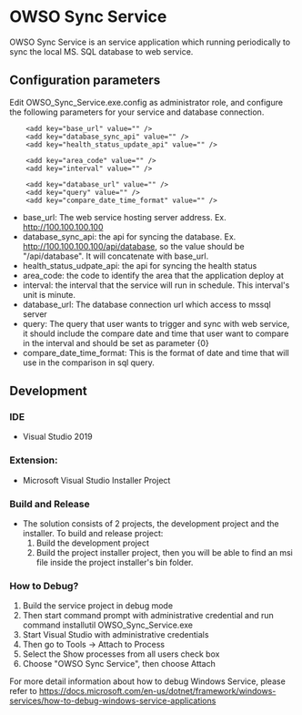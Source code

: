 
# OWSO Sync Service
OWSO Sync Service is an service application which running periodically to sync the local MS. SQL database to web service.

## Configuration parameters
Edit OWSO_Sync_Service.exe.config as administrator role, and configure the following parameters for your service and database connection.

        <add key="base_url" value="" />
        <add key="database_sync_api" value="" />
        <add key="health_status_update_api" value="" />
    
        <add key="area_code" value="" />
        <add key="interval" value="" />

        <add key="database_url" value="" />
        <add key="query" value="" />
        <add key="compare_date_time_format" value="" />

- base_url: The web service hosting server address. Ex. http://100.100.100.100
- database_sync_api: the api for syncing the database. Ex. http://100.100.100.100/api/database, so the value should be "/api/database". It will concatenate with base_url.
- health_status_udpate_api: the api for syncing the health status
- area_code: the code to identify the area that the application deploy at
- interval: the interval that the service will run in schedule. This interval's unit is minute.
- database_url: The database connection url which access to mssql server
- query: The query that user wants to trigger and sync with web service, it should include the compare date and time that user want to compare in the interval and should be set as parameter {0}
- compare_date_time_format: This is the format of date and time that will use in the comparison in sql query.

## Development

### IDE
- Visual Studio 2019

### Extension:
- Microsoft Visual Studio Installer Project

### Build and Release
- The solution consists of 2 projects, the development project and the installer. To build and release project:
    1. Build the development project
    2. Build the project installer project, then you will be able to find an msi file inside the project installer's bin folder.

### How to Debug?
1. Build the service project in debug mode
2. Then start command prompt with administrative credential and run command
        installutil OWSO_Sync_Service.exe
3. Start Visual Studio with administrative credentials
4. Then go to Tools -> Attach to Process
5. Select the Show processes from all users check box
6. Choose "OWSO Sync Service", then choose Attach

For more detail information about how to debug Windows Service, please refer to https://docs.microsoft.com/en-us/dotnet/framework/windows-services/how-to-debug-windows-service-applications